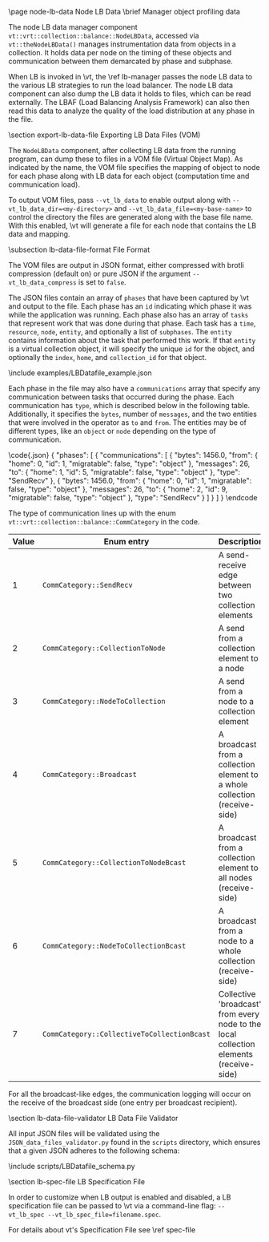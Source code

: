 \page node-lb-data Node LB Data
\brief Manager object profiling data

The node LB data manager component
`vt::vrt::collection::balance::NodeLBData`, accessed via `vt::theNodeLBData()`
manages instrumentation data from objects in a collection. It holds data per
node on the timing of these objects and communication between them demarcated by
phase and subphase.

When LB is invoked in \vt, the \ref lb-manager passes the node
LB data to the various LB strategies to run the load balancer. The node
LB data component can also dump the LB data it holds to files, which
can be read externally. The LBAF (Load Balancing Analysis Framework) can also
then read this data to analyze the quality of the load distribution at any phase
in the file.

\section export-lb-data-file Exporting LB Data Files (VOM)

The `NodeLBData` component, after collecting LB data from the running program,
can dump these to files in a VOM file (Virtual Object Map). As indicated by the
name, the VOM file specifies the mapping of object to node for each phase along
with LB data for each object (computation time and communication load).

To output VOM files, pass `--vt_lb_data` to enable output along with
`--vt_lb_data_dir=<my-directory>` and `--vt_lb_data_file=<my-base-name>` to
control the directory the files are generated along with the base file
name. With this enabled, \vt will generate a file for each node that contains
the LB data and mapping.

\subsection lb-data-file-format File Format

The VOM files are output in JSON format, either compressed with brotli
compression (default on) or pure JSON if the argument `--vt_lb_data_compress`
is set to `false`.

The JSON files contain an array of `phases` that have been captured by \vt and
output to the file. Each phase has an `id` indicating which phase it was while
the application was running. Each phase also has an array of `tasks` that
represent work that was done during that phase. Each task has a `time`,
`resource`, `node`, `entity`, and optionally a list of `subphases`. The `entity`
contains information about the task that performed this work. If that `entity`
is a virtual collection object, it will specify the unique `id` for the object,
and optionally the `index`, `home`, and `collection_id` for that object.

\include examples/LBDatafile_example.json

Each phase in the file may also have a `communications` array that specify any
communication between tasks that occurred during the phase. Each communication
has `type`, which is described below in the following table. Additionally, it
specifies the `bytes`, number of `messages`, and the two entities that were
involved in the operator as `to` and `from`. The entities may be of different
types, like an `object` or `node` depending on the type of communication.

\code{.json}
{
    "phases": [
        {
            "communications": [
                {
                    "bytes": 1456.0,
                    "from": {
                        "home": 0,
                        "id": 1,
                        "migratable": false,
                        "type": "object"
                    },
                    "messages": 26,
                    "to": {
                        "home": 1,
                        "id": 5,
                        "migratable": false,
                        "type": "object"
                    },
                    "type": "SendRecv"
                },
                {
                    "bytes": 1456.0,
                    "from": {
                        "home": 0,
                        "id": 1,
                        "migratable": false,
                        "type": "object"
                    },
                    "messages": 26,
                    "to": {
                        "home": 2,
                        "id": 9,
                        "migratable": false,
                        "type": "object"
                    },
                    "type": "SendRecv"
                }
            ]
        }
    ]
}
\endcode


The type of communication lines up with the enum
`vt::vrt::collection::balance::CommCategory` in the code.

| Value | Enum entry | Description |
| ----- | ---------- | ----------- |
| 1     | `CommCategory::SendRecv` | A send-receive edge between two collection elements |
| 2     | `CommCategory::CollectionToNode` | A send from a collection element to a node |
| 3     | `CommCategory::NodeToCollection` | A send from a node to a collection element |
| 4     | `CommCategory::Broadcast` | A broadcast from a collection element to a whole collection (receive-side) |
| 5     | `CommCategory::CollectionToNodeBcast` | A broadcast from a collection element to all nodes (receive-side) |
| 6     | `CommCategory::NodeToCollectionBcast` | A broadcast from a node to a whole collection (receive-side) |
| 7     | `CommCategory::CollectiveToCollectionBcast` | Collective 'broadcast' from every node to the local collection elements (receive-side) |

For all the broadcast-like edges, the communication logging will occur on the
receive of the broadcast side (one entry per broadcast recipient).

\section lb-data-file-validator LB Data File Validator

All input JSON files will be validated using the `JSON_data_files_validator.py` found in the `scripts` directory, which ensures that a given JSON adheres to the following schema:

\include scripts/LBDatafile_schema.py

\section lb-spec-file LB Specification File

In order to customize when LB output is enabled and disabled, a LB
specification file can be passed to \vt via a command-line flag:
`--vt_lb_spec --vt_lb_spec_file=filename.spec`.

For details about vt's Specification File see \ref spec-file